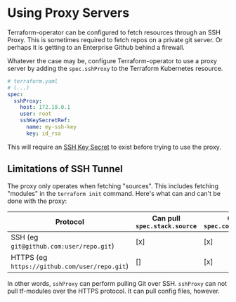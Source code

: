 # Using Proxy Servers

Terraform-operator can be configured to fetch resources through an SSH Proxy. This is sometimes required to fetch repos on a private git server. Or perhaps it is getting to an Enterprise Github behind a firewall.  

Whatever the case may be, configure Terraform-operator to use a proxy server by adding the `spec.sshProxy` to the Terraform Kubernetes resource. 

```yaml
# terraform.yaml
# (...)
spec:
  sshProxy:
    host: 172.18.0.1
    user: root
    sshKeySecretRef:
      name: my-ssh-key
      key: id_rsa
```

This will require an [SSH Key Secret](ssh-keys.md) to exist before trying to use the proxy.

## Limitations of SSH Tunnel

The proxy only operates when fetching "sources". This includes fetching "modules" in the `terraform init` command. Here's what can and can't be done with the proxy:

| Protocol | Can pull `spec.stack.source` | Can pull `spec.config.sources[]` |
|---|---|---|
| SSH (eg `git@github.com:user/repo.git`) | [x] | [x]|
| HTTPS (eg `https://github.com/user/repo.git`) | [] | [x] |


In other words, `sshProxy` can perform pulling Git over SSH. `sshProxy` can not pull tf-modules over the HTTPS protocol. It can pull config files, however.